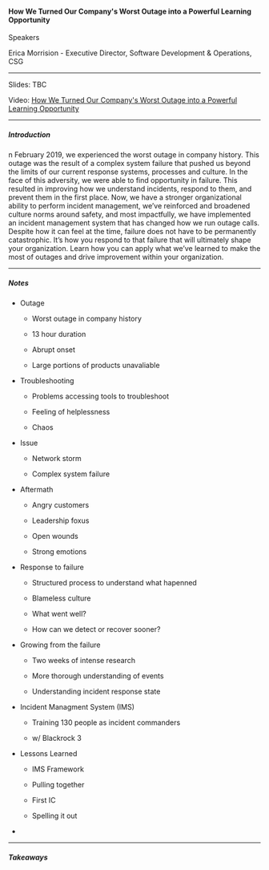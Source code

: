 #### How We Turned Our Company's Worst Outage into a Powerful Learning Opportunity

Speakers

Erica Morrision - Executive Director, Software Development & Operations, CSG

---

Slides: TBC

Video: [How We Turned Our Company's Worst Outage into a Powerful Learning Opportunity](https://vimeo.com/showcase/7273701/video/431872263)

---

##### Introduction

n February 2019, we experienced the worst outage in company history. This outage was the result of a complex system failure that pushed us beyond the limits of our current response systems, processes and culture. In the face of this adversity, we were able to find opportunity in failure. This resulted in improving how we understand incidents, respond to them, and prevent them in the first place. Now, we have a stronger organizational ability to perform incident management, we’ve reinforced and broadened culture norms around safety, and most impactfully, we have implemented an incident management system that has changed how we run outage calls. Despite how it can feel at the time, failure does not have to be permanently catastrophic. It’s how you respond to that failure that will ultimately shape your organization. Learn how you can apply what we’ve learned to make the most of outages and drive improvement within your organization.

---

##### Notes

* Outage
  
  * Worst outage in company history
  
  * 13 hour duration
  
  * Abrupt onset
  
  * Large portions of products unavaliable

* Troubleshooting
  
  * Problems accessing tools to troubleshoot
  
  * Feeling of helplessness
  
  * Chaos

* Issue
  
  * Network storm
  
  * Complex system failure

* Aftermath
  
  * Angry customers
  
  * Leadership foxus
  
  * Open wounds
  
  * Strong emotions

* Response to failure
  
  * Structured process to understand what hapenned
  
  * Blameless culture
  
  * What went well?
  
  * How can we detect or recover sooner?

* Growing from the failure
  
  * Two weeks of intense research
  
  * More thorough understanding of events
  
  * Understanding incident response state

* Incident Managment System (IMS)
  
  * Training 130 people as incident commanders
  
  * w/ Blackrock 3

* Lessons Learned
  
  * IMS Framework
  
  * Pulling together
  
  * First IC
  
  * Spelling it out

* 

---

##### Takeaways
